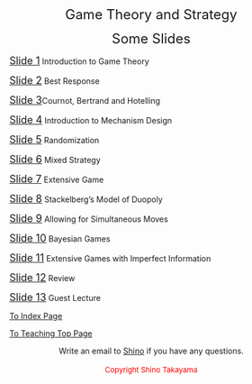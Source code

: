 <p align="center"><span style="font-size: x-large;">Game Theory and Strategy</span></p>
<p align="center"><span style="font-size: x-large;">Some Slides</span></p>
<p><a title="" href="https://shinotakayama.github.io/3050/gt1.ppt"><span style="font-size: large;">Slide 1</span></a> Introduction to Game Theory</p>
<p><a title="" href="https://shinotakayama.github.io/3050/gt2.ppt"><span style="font-size: large;">Slide 2</span></a> Best Response</p>
<p><a title="" href="https://shinotakayama.github.io/3050/gt3.ppt"><span style="font-size: large;">Slide 3</span></a>Cournot, Bertrand and Hotelling</p>
<p><a title="" href="https://shinotakayama.github.io/3050/gt4.ppt"><span style="font-size: large;">Slide 4</span></a> Introduction to Mechanism Design</p>
<p><a title="" href="https://shinotakayama.github.io/3050/gt508.ppt"><span style="font-size: large;">Slide 5</span></a> Randomization</p>
<p><a title="" href="https://shinotakayama.github.io/3050/gt608.ppt"><span style="font-size: large;">Slide 6</span></a> Mixed Strategy</p>
<p><a title="" href="https://shinotakayama.github.io/3050/gt808.ppt"><span style="font-size: large;">Slide 7</span></a> Extensive Game</p>
<p><a title="" href="https://shinotakayama.github.io/3050/gt908.ppt"><span style="font-size: large;">Slide 8</span></a> Stackelberg’s Model of Duopoly</p>
<p><a title="" href="https://shinotakayama.github.io/3050/gt1008.ppt"><span style="font-size: large;">Slide 9</span></a> Allowing for Simultaneous Moves</p>
<p><a title="" href="https://shinotakayama.github.io/3050/gt1108.ppt"><span style="font-size: large;">Slide 10</span></a> Bayesian Games</p>
<p><a title="" href="https://shinotakayama.github.io/3050/gt1208.ppt"><span style="font-size: large;">Slide 11</span></a> Extensive Games with Imperfect Information</p>
<p><a title="" href="https://shinotakayama.github.io/3050/gt1308.ppt"><span style="font-size: large;">Slide 12</span></a> Review</p>
<p><a title="" href="https://shinotakayama.github.io/3050/3050/gtlecture.ppt"><span style="font-size: large;">Slide 13</span></a> Guest Lecture</p>

<p><a title="" href="http://www.shinotakayama.com">To Index Page</a></p>
<p><a title="" href="https://shinotakayama.github.io/teaching/">To Teaching Top Page</a></p>

<center>Write an email to <a href="mailto:s.takayama1@uq.edu.au">Shino</a> if you have any questions. <br /> <br /><span style="color: #ff0000; font-size: small;">Copyright Shino Takayama </span></center>
